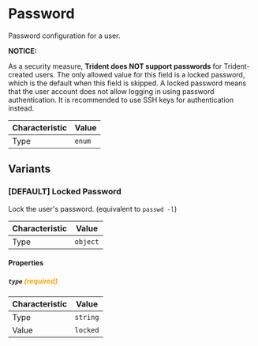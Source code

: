<!-- THIS FILE IS AUTOMATICALLY GENERATED BY DOCBUILDER, DO NOT EDIT MANUALLY! -->

# Password

Password configuration for a user.

**NOTICE:**

As a security measure, **Trident does NOT support passwords** for Trident-created users. The only allowed value for this field is a locked password, which is the default when this field is skipped. A locked password means that the user account does not allow logging in using password authentication. It is recommended to use SSH keys for authentication instead.

| Characteristic | Value  |
| -------------- | ------ |
| Type           | `enum` |

## Variants

### \[DEFAULT\] Locked Password

Lock the user's password. (equivalent to `passwd -l`)

| Characteristic | Value    |
| -------------- | -------- |
| Type           | `object` |

#### Properties

##### `type` **<span style="color:orange;">(required)</span>**

| Characteristic | Value    |
| -------------- | -------- |
| Type           | `string` |
| Value          | `locked` |

